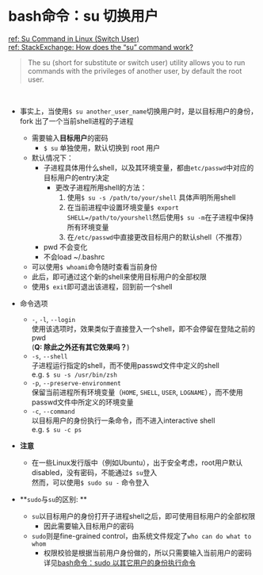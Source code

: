 # bash命令：su 切换用户
[ref: Su Command in Linux (Switch User)](https://linuxize.com/post/su-command-in-linux/)  
[ref: StackExchange: How does the “su” command work?](https://unix.stackexchange.com/questions/381498/how-does-the-su-command-work)  

> The su (short for substitute or switch user) utility allows you to run commands with the privileges of another user, by default the root user.  
<br>

- 事实上，当使用`$ su another_user_name`切换用户时，是以目标用户的身份，fork 出了一个当前shell进程的子进程  
  - 需要输入**目标用户**的密码  
    - `$ su` 单独使用，默认切换到 root 用户  
  - 默认情况下：
    - 子进程具体用什么shell，以及其环境变量，都由`etc/passwd`中对应的目标用户的entry决定  
      - 更改子进程所用shell的方法：  
        1. 使用`$ su -s /path/to/your/shell` 具体声明所用shell  
        2. 在当前进程中设置环境变量`$ export SHELL=/path/to/yourshell`然后使用`$ su -m`在子进程中保持所有环境变量  
        3. 在`/etc/passwd`中直接更改目标用户的默认shell（不推荐）  
    - pwd 不会变化    
    - 不会load ~/.bashrc  
  - 可以使用`$ whoami`命令随时查看当前身份  
  - 此后，即可通过这个新的shell来使用目标用户的全部权限  
  - 使用`$ exit`即可退出该进程，回到前一个shell   

- 命令选项  
  - `-`, `-l`, `--login`  
    使用该选项时，效果类似于直接登入一个shell，即不会停留在登陆之前的pwd  
    (**Q: 除此之外还有其它效果吗？**)
  - `-s`, `--shell`  
    子进程运行指定的shell，而不使用passwd文件中定义的shell  
    e.g. `$ su -s /usr/bin/zsh`  
  - `-p`, `--preserve-environment`  
    保留当前进程所有环境变量（`HOME`, `SHELL`, `USER`, `LOGNAME`），而不使用passwd文件中所定义的环境变量  
  - `-c`, `--command`  
    以目标用户的身份执行一条命令，而不进入interactive shell  
    e.g. `$ su -c ps`  
- **注意**    
  - 在一些Linux发行版中（例如Ubuntu），出于安全考虑，root用户默认disabled，没有密码，不能通过`$ su`登入  
    然而，可以使用`$ sudo su -` 命令登入  
- **`sudo`与`su`的区别: **  
  - `su`以目标用户的身份打开子进程shell之后，即可使用目标用户的全部权限  
    - 因此需要输入目标用户的密码  
  - `sudo`则是fine-grained control，由系统文件规定了`who can do what to whom`  
    - 权限校验是根据当前用户身份做的，所以只需要输入当前用户的密码  
    详见[bash命令：sudo 以其它用户的身份执行命令](https://github.com/BoyanHou/Boyan-Hou-Software-Engineering-Notebook/blob/master/shell/bash/bash%E5%91%BD%E4%BB%A4/bash%E5%91%BD%E4%BB%A4%EF%BC%9Asudo%20%E4%BB%A5%E5%85%B6%E5%AE%83%E7%94%A8%E6%88%B7%E7%9A%84%E8%BA%AB%E4%BB%BD%E6%89%A7%E8%A1%8C%E5%91%BD%E4%BB%A4.md)  
  
